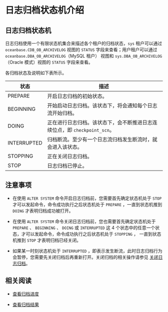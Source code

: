 # 日志归档状态机介绍

## 日志归档状态机

日志归档使用一个有限状态机集合来描述各个租户的归档状态，`sys` 租户可以通过 `oceanbase.CDB_OB_ARCHIVELOG` 视图的 `STATUS` 字段来查看；用户租户可以通过 `oceanbase.DBA_OB_ARCHIVELOG`（MySQL 租户） 视图和 `sys.DBA_OB_ARCHIVELOG`（Oracle 模式）视图的 `STATUS` 字段来查看。

各归档状态及说明如下表所示。

| 状态         | 描述                                                       |
|--------------|------------------------------------------------------------|
| PREPARE      | 开启日志归档的初始状态。                                         |
| BEGINNING    | 开始启动日志归档。该状态下，将会通知每个日志流开始归档。            |
| DOING        | 正在进行日志归档。该状态下，会不断推进日志连续位点，即 `checkpoint_scn`。|
| INTERRUPTED  | 归档断流。至少有一个日志流归档发生断流时，就会进入该状态。               |
| STOPPING     | 正在关闭日志归档。                                               |
| STOP         | 日志归档已停止。                                                 |

## 注意事项

* 在使用 `ALTER SYSTEM` 命令开启日志归档前，您需要首先确定状态机处于 `STOP` 才可以发起命令，命令成功执行之后状态机处于 `PREPARE` ，一直到状态机推到 `DOING` 才表明归档成功被打开。

* 在使用 `ALTER SYSTEM` 命令关闭日志归档前，您也需要首先确定状态机处于 `PREPARE` 、 `BEGINNING` 、 `DOING` 或 `INTERRUPTED` 这 4 个状态中的任意一个状态，才可以发起命令，命令成功执行之后状态机处于 `STOPPING` ， 一直到状态机推到 `STOP` 才表明归档已经关闭。

* 如果某一时刻状态机处于 `INTERRUPTED` ，即表示发生断流，此时日志归档行为会暂停，您需要先关闭归档后再重新打开。关闭归档的相关操作请参见 [关闭日志归档](3.stop-log-backup.md)。

## 相关阅读

* [查看归档进度](6.view-log-backup-progress.md)

* [查看归档结果](7.view-log-backup-history.md)
